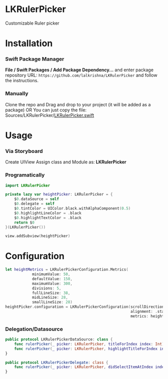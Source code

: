 # LKRulerPicker

Customizable Ruler picker

# Installation

### Swift Package Manager

**File / Swift Packages / Add Package Dependency...** and enter package repository URL: ```https://github.com/lalkrishna/LKRulerPicker``` and follow the instructions.

### Manually
Clone the repo and Drag and drop to your project (it will be added as a package)
OR
You can just copy the file: Sources/LKRulerPicker/[LKRulerPicker.swift](https://github.com/lalkrishna/LKRulerPicker/blob/main/Sources/LKRulerPicker/LKRulerPicker.swift "LKRulerPicker.swift")

# Usage

### Via Storyboard
Create UIView
Assign class and Module as: **LKRulerPicker**

### Programatically

```swift
import LKRulerPicker

private lazy var heightPicker: LKRulerPicker = {
    $0.dataSource = self
    $0.delegate = self
    $0.tintColor = UIColor.black.withAlphaComponent(0.5)
    $0.highlightLineColor = .black
    $0.highlightTextColor = .black
    return $0
}(LKRulerPicker())

view.addSubview(heightPicker)
```


# Configuration

```swift
let heightMetrics = LKRulerPickerConfiguration.Metrics(
            minimumValue: 50,
            defaultValue: 150,
            maximumValue: 300,
            divisions: 5,
            fullLineSize: 38,
            midLineSize: 28,
            smallLineSize: 28)
heightPicker.configuration = LKRulerPickerConfiguration(scrollDirection: .vertical, 
                                                        alignment: .start, 
                                                        metrics: heightMetrics)
```

### Delegation/Datasource
```swift
public protocol LKRulerPickerDataSource: class {
    func rulerPicker(_ picker: LKRulerPicker, titleForIndex index: Int) -> String?
    func rulerPicker(_ picker: LKRulerPicker, highlightTitleForIndex index: Int) -> String?
}

public protocol LKRulerPickerDelegate: class {
    func rulerPicker(_ picker: LKRulerPicker, didSelectItemAtIndex index: Int)
}
```

